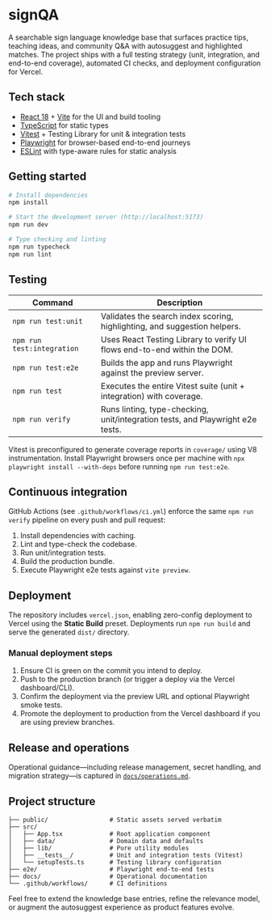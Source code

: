 # signQA

A searchable sign language knowledge base that surfaces practice tips, teaching ideas, and community Q&A with autosuggest and highlighted matches. The project ships with a full testing strategy (unit, integration, and end-to-end coverage), automated CI checks, and deployment configuration for Vercel.

## Tech stack

- [React 18](https://react.dev/) + [Vite](https://vitejs.dev/) for the UI and build tooling
- [TypeScript](https://www.typescriptlang.org/) for static types
- [Vitest](https://vitest.dev/) + Testing Library for unit & integration tests
- [Playwright](https://playwright.dev/) for browser-based end-to-end journeys
- [ESLint](https://eslint.org/) with type-aware rules for static analysis

## Getting started

```bash
# Install dependencies
npm install

# Start the development server (http://localhost:5173)
npm run dev

# Type checking and linting
npm run typecheck
npm run lint
```


## Testing

| Command | Description |
| ------- | ----------- |
| `npm run test:unit` | Validates the search index scoring, highlighting, and suggestion helpers. |
| `npm run test:integration` | Uses React Testing Library to verify UI flows end-to-end within the DOM. |
| `npm run test:e2e` | Builds the app and runs Playwright against the preview server. |
| `npm run test` | Executes the entire Vitest suite (unit + integration) with coverage. |
| `npm run verify` | Runs linting, type-checking, unit/integration tests, and Playwright e2e tests. |

Vitest is preconfigured to generate coverage reports in `coverage/` using V8 instrumentation. Install Playwright browsers once per machine with `npx playwright install --with-deps` before running `npm run test:e2e`.

## Continuous integration

GitHub Actions (see `.github/workflows/ci.yml`) enforce the same `npm run verify` pipeline on every push and pull request:

1. Install dependencies with caching.
2. Lint and type-check the codebase.
3. Run unit/integration tests.
4. Build the production bundle.
5. Execute Playwright e2e tests against `vite preview`.

## Deployment

The repository includes `vercel.json`, enabling zero-config deployment to Vercel using the **Static Build** preset. Deployments run `npm run build` and serve the generated `dist/` directory.

### Manual deployment steps

1. Ensure CI is green on the commit you intend to deploy.
2. Push to the production branch (or trigger a deploy via the Vercel dashboard/CLI).
3. Confirm the deployment via the preview URL and optional Playwright smoke tests.
4. Promote the deployment to production from the Vercel dashboard if you are using preview branches.

## Release and operations

Operational guidance—including release management, secret handling, and migration strategy—is captured in [`docs/operations.md`](docs/operations.md).

## Project structure

```
├── public/                 # Static assets served verbatim
├── src/
│   ├── App.tsx             # Root application component
│   ├── data/               # Domain data and defaults
│   ├── lib/                # Pure utility modules
│   ├── __tests__/          # Unit and integration tests (Vitest)
│   └── setupTests.ts       # Testing library configuration
├── e2e/                    # Playwright end-to-end tests
├── docs/                   # Operational documentation
└── .github/workflows/      # CI definitions
```

Feel free to extend the knowledge base entries, refine the relevance model, or augment the autosuggest experience as product features evolve.
